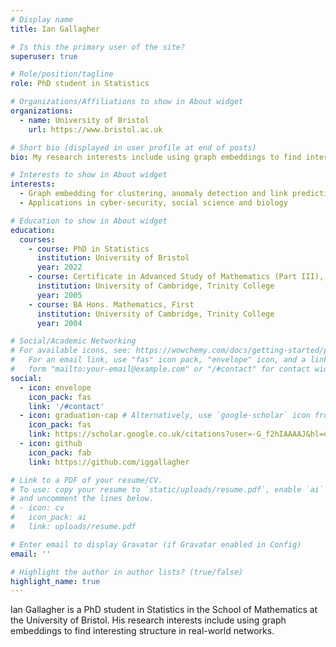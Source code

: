 ```yaml
---
# Display name
title: Ian Gallagher

# Is this the primary user of the site?
superuser: true

# Role/position/tagline
role: PhD student in Statistics

# Organizations/Affiliations to show in About widget
organizations:
  - name: University of Bristol
    url: https://www.bristol.ac.uk

# Short bio (displayed in user profile at end of posts)
bio: My research interests include using graph embeddings to find interesting structure in real-world networks.

# Interests to show in About widget
interests:
  - Graph embedding for clustering, anomaly detection and link prediction
  - Applications in cyber-security, social science and biology

# Education to show in About widget
education:
  courses:
    - course: PhD in Statistics
      institution: University of Bristol
      year: 2022
    - course: Certificate in Advanced Study of Mathematics (Part III), Distinction
      institution: University of Cambridge, Trinity College
      year: 2005
    - course: BA Hons. Mathematics, First
      institution: University of Cambridge, Trinity College
      year: 2004

# Social/Academic Networking
# For available icons, see: https://wowchemy.com/docs/getting-started/page-builder/#icons
#   For an email link, use "fas" icon pack, "envelope" icon, and a link in the
#   form "mailto:your-email@example.com" or "/#contact" for contact widget.
social:
  - icon: envelope
    icon_pack: fas
    link: '/#contact'
  - icon: graduation-cap # Alternatively, use `google-scholar` icon from `ai` icon pack
    icon_pack: fas
    link: https://scholar.google.co.uk/citations?user=-G_f2hIAAAAJ&hl=en&oi=ao
  - icon: github
    icon_pack: fab
    link: https://github.com/iggallagher

# Link to a PDF of your resume/CV.
# To use: copy your resume to `static/uploads/resume.pdf`, enable `ai` icons in `params.toml`,
# and uncomment the lines below.
# - icon: cv
#   icon_pack: ai
#   link: uploads/resume.pdf

# Enter email to display Gravatar (if Gravatar enabled in Config)
email: ''

# Highlight the author in author lists? (true/false)
highlight_name: true
---
```


Ian Gallagher is a PhD student in Statistics in the School of Mathematics at the University of Bristol. His research interests include using graph embeddings to find interesting structure in real-world networks.